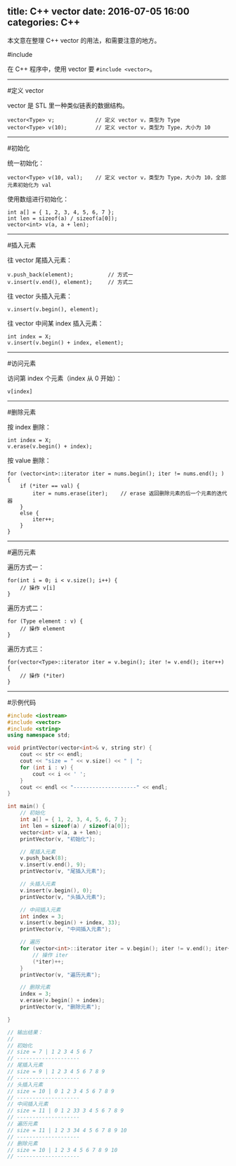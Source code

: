 title: C++ vector
date: 2016-07-05 16:00
categories: C++
---

本文意在整理 C++ vector 的用法，和需要注意的地方。

<!--- more --->

#include

在 C++ 程序中，使用 vector 要 `#include <vector>`。

---

#定义 vector

vector 是 STL 里一种类似链表的数据结构。

    vector<Type> v;             // 定义 vector v，类型为 Type
    vector<Type> v(10);         // 定义 vector v，类型为 Type，大小为 10

---

#初始化

统一初始化：

    vector<Type> v(10, val);    // 定义 vector v，类型为 Type，大小为 10，全部元素初始化为 val

使用数组进行初始化：

    int a[] = { 1, 2, 3, 4, 5, 6, 7 };
    int len = sizeof(a) / sizeof(a[0]);
    vector<int> v(a, a + len);

---

#插入元素

往 vector 尾插入元素：

    v.push_back(element);           // 方式一
    v.insert(v.end(), element);     // 方式二

往 vector 头插入元素：

    v.insert(v.begin(), element);

往 vector 中间某 index 插入元素：

    int index = X;
    v.insert(v.begin() + index, element);

---

#访问元素

访问第 index 个元素（index 从 0 开始）：

    v[index]

---

#删除元素

按 index 删除：

    int index = X;
    v.erase(v.begin() + index);

按 value 删除：

    for (vector<int>::iterator iter = nums.begin(); iter != nums.end(); ) {
        if (*iter == val) {
            iter = nums.erase(iter);    // erase 返回删除元素的后一个元素的迭代器
        }
        else {
            iter++;
        }
    }

---

#遍历元素

遍历方式一：

    for(int i = 0; i < v.size(); i++) {
        // 操作 v[i]
    }

遍历方式二：

    for (Type element : v) {
        // 操作 element
    }

遍历方式三：

    for(vector<Type>::iterator iter = v.begin(); iter != v.end(); iter++) {
        // 操作 (*iter)
    }

---

#示例代码

```cpp
#include <iostream>
#include <vector>
#include <string>
using namespace std;

void printVector(vector<int>& v, string str) {
    cout << str << endl;
    cout << "size = " << v.size() << " | ";
    for (int i : v) {
        cout << i << ' ';
    }
    cout << endl << "--------------------" << endl;
}

int main() {
    // 初始化
    int a[] = { 1, 2, 3, 4, 5, 6, 7 };
    int len = sizeof(a) / sizeof(a[0]);
    vector<int> v(a, a + len);
    printVector(v, "初始化");

    // 尾插入元素
    v.push_back(8);
    v.insert(v.end(), 9);
    printVector(v, "尾插入元素");

    // 头插入元素
    v.insert(v.begin(), 0);
    printVector(v, "头插入元素");

    // 中间插入元素
    int index = 3;
    v.insert(v.begin() + index, 33);
    printVector(v, "中间插入元素");

    // 遍历
    for (vector<int>::iterator iter = v.begin(); iter != v.end(); iter++) {
        // 操作 iter
        (*iter)++;
    }
    printVector(v, "遍历元素");

    // 删除元素
    index = 3;
    v.erase(v.begin() + index);
    printVector(v, "删除元素");

}

// 输出结果：
// 
// 初始化
// size = 7 | 1 2 3 4 5 6 7
// --------------------
// 尾插入元素
// size = 9 | 1 2 3 4 5 6 7 8 9
// --------------------
// 头插入元素
// size = 10 | 0 1 2 3 4 5 6 7 8 9
// --------------------
// 中间插入元素
// size = 11 | 0 1 2 33 3 4 5 6 7 8 9
// --------------------
// 遍历元素
// size = 11 | 1 2 3 34 4 5 6 7 8 9 10
// --------------------
// 删除元素
// size = 10 | 1 2 3 4 5 6 7 8 9 10
// --------------------
```
